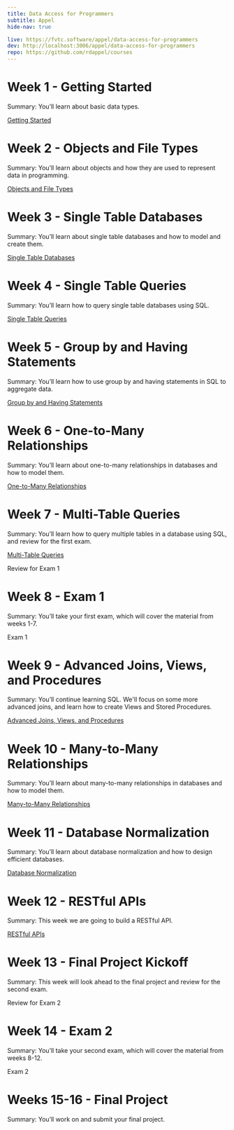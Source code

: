 ```yaml
---
title: Data Access for Programmers
subtitle: Appel
hide-nav: true

live: https://fvtc.software/appel/data-access-for-programmers
dev: http://localhost:3006/appel/data-access-for-programmers
repo: https://github.com/rdappel/courses
---
```


# Week 1 - Getting Started

Summary: You’ll learn about basic data types.

[Getting Started](data-access-for-programmers/getting-started)

# Week 2 - Objects and File Types

Summary: You’ll learn about objects and how they are used to represent data in programming.

[Objects and File Types](data-access-for-programmers/objects-and-file-types)

# Week 3 - Single Table Databases

Summary: You’ll learn about single table databases and how to model and create them.

[Single Table Databases](data-access-for-programmers/single-table-databases)

# Week 4 - Single Table Queries

Summary: You’ll learn how to query single table databases using SQL.

[Single Table Queries](data-access-for-programmers/single-table-queries)

# Week 5 - Group by and Having Statements

Summary: You’ll learn how to use group by and having statements in SQL to aggregate data.

[Group by and Having Statements](data-access-for-programmers/group-by-and-having-statements)

# Week 6 - One-to-Many Relationships

Summary: You’ll learn about one-to-many relationships in databases and how to model them.

[One-to-Many Relationships](data-access-for-programmers/one-to-many-relationships)

# Week 7 - Multi-Table Queries

Summary: You’ll learn how to query multiple tables in a database using SQL, and review for the first exam.

[Multi-Table Queries](data-access-for-programmers/multi-table-queries)

Review for Exam 1

# Week 8 - Exam 1

Summary: You’ll take your first exam, which will cover the material from weeks 1-7.

Exam 1

# Week 9 - Advanced Joins, Views, and Procedures

Summary: You’ll continue learning SQL. We'll focus on some more advanced joins, and learn how to create Views and Stored Procedures.

[Advanced Joins, Views, and Procedures](data-access-for-programmers/advanced-joins-views-and-procedures)

# Week 10 - Many-to-Many Relationships

Summary: You’ll learn about many-to-many relationships in databases and how to model them.

[Many-to-Many Relationships](data-access-for-programmers/many-to-many-relationships)

# Week 11 - Database Normalization

Summary: You’ll learn about database normalization and how to design efficient databases.

[Database Normalization](data-access-for-programmers/database-normalization)

# Week 12 - RESTful APIs

Summary: This week we are going to build a RESTful API.

[RESTful APIs](data-access-for-programmers/restful-apis)

# Week 13 - Final Project Kickoff

Summary: This week will look ahead to the final project and review for the second exam.

Review for Exam 2

# Week 14 - Exam 2

Summary: You’ll take your second exam, which will cover the material from weeks 8-12.

Exam 2

# Weeks 15-16 - Final Project

Summary: You’ll work on and submit your final project.

